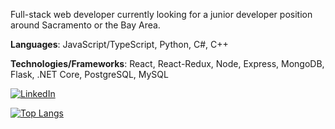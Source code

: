 Full-stack web developer currently looking for a junior developer position around Sacramento or the Bay Area.

**Languages**: JavaScript/TypeScript, Python, C#, C++

**Technologies/Frameworks**: React, React-Redux, Node, Express, MongoDB, Flask, .NET Core, PostgreSQL, MySQL

[![LinkedIn](https://img.shields.io/badge/LinkedIn-0077B5?style=for-the-badge&logo=linkedin&logoColor=white)](https://www.linkedin.com/in/robert-hull-0466b288/)

[![Top Langs](https://github-readme-stats.vercel.app/api/top-langs/?username=robertjhull)](https://github.com/anuraghazra/github-readme-stats)

